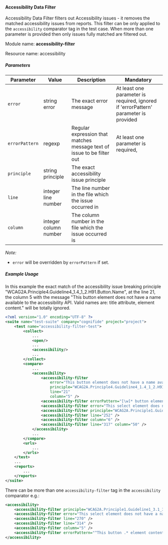 #### Accessibility Data Filter

Accessibility Data Filter filters out Accessibility issues - it removes the matched accessibility issues from reports.
This filter can be only applied to the `accessibility` comparator tag in the test case.
When more than one parameter is provided then only issues fully matched are filtered out.

Module name: **accessibility-filter**

Resource name: accessibility

##### Parameters

| Parameter | Value | Description | Mandatory |
| --------------- | ----- | ----------- | --------- |
| `error` | string error | The exact error message | At least one parameter is required, ignored if 'errorPattern' parameter is provided |
| `errorPattern` | regexp| Regular expression that matches message text of issue to be filter out | At least one parameter is required, |
| `principle` | string principle | The exact accessibility issue principle |
| `line` | integer line number |The line number in the file which the issue occurred in |
| `column` | integer column number | The column number in the file which the issue occurred is |
*Note:*
- `error` will be overridden by `errorPattern` if set.

##### Example Usage

In this example the exact match of the accessibility issue breaking principle "WCAG2A.Principle4.Guideline4_1.4_1_2.H91.Button.Name", at the line 21, the column 5 with the message "This button element does not have a name available to the accessibility API. Valid names are: title attribute, element content." will be totally ignored.

```xml
<?xml version="1.0" encoding="UTF-8" ?>
<suite name="test-suite" company="cognifide" project="project">
    <test name="accessibility-filter-test">
        <collect>
            ...
            <open/>
            ...
            <accessibility/>
            ...
        </collect>
        <compare>
            ...
            <accessibility>
                <accessibility-filter
                    error="This button element does not have a name available to the accessibility API. Valid names are: title attribute, element content."
                    principle="WCAG2A.Principle4.Guideline4_1.4_1_2.H91.Button.Name"
                    line="21"
                    column="5" />
                <accessibility-filter errorPattern="[\w]* button element does not have a name available .*" />
                <accessibility-filter error="This select element does not have a name available to an accessibility API. Valid names are: label element, title attribute." />
                <accessibility-filter principle="WCAG2A.Principle1.Guideline1_3.1_3_1.F68" />
                <accessibility-filter line="252" />
                <accessibility-filter column="6" />
                <accessibility-filter line="317" column="50" />
            </accessibility>
            ...
        </compare>
        <urls>
            ...
        </urls>
    </test>
    ...
    <reports>
        ...
    </reports>
</suite>
```

There can be more than one `accessibility-filter` tag in the `accessibility` comparator e.g.:

```xml
<accessibility>
    <accessibility-filter principle="WCAG2A.Principle1.Guideline1_3.1_3_1.F68" />
    <accessibility-filter error="This select element does not have a name available to an accessibility API. Valid names are: label element, title attribute." />
    <accessibility-filter line="270" />
    <accessibility-filter line="314" />
    <accessibility-filter column="5" />
    <accessibility-filter errorPattern="^This button .* element content.$" />
</accessibility>
```
